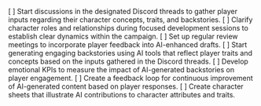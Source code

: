 [ ] Start discussions in the designated Discord threads to gather player inputs regarding their character concepts, traits, and backstories.
[ ] Clarify character roles and relationships during focused development sessions to establish clear dynamics within the campaign.
[ ] Set up regular review meetings to incorporate player feedback into AI-enhanced drafts.
[ ] Start generating engaging backstories using AI tools that reflect player traits and concepts based on the inputs gathered in the Discord threads.
[ ] Develop emotional KPIs to measure the impact of AI-generated backstories on player engagement.
[ ] Create a feedback loop for continuous improvement of AI-generated content based on player responses.
[ ] Create character sheets that illustrate AI contributions to character attributes and traits.